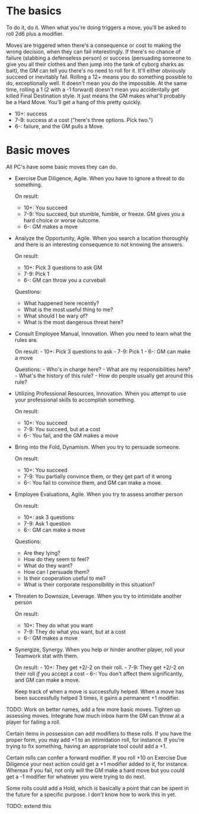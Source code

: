 # The basics

To do it, do it. When what you're doing triggers a move, you'll be asked to
roll 2d6 plus a modifier. 

Moves are triggered when there's a consequence or cost to making the wrong
decision, when they can fail interestingly. If there's no chance of failure
(stabbing a defenseless person) or success (persuading someone to give you all
their clothes and then jump into the tank of cyborg sharks as bait), the GM can tell
you there's no need to roll for it. It'll either obviously succeed or inevitably
fail. Rolling a 12+ means you do something possible to do, exceptionally well.
It doesn't mean you do the impossible. At the same time, rolling a 1 (2 with a
-1 forward) doesn't mean you accidentally get killed Final Destination style. It
just means the GM makes what'll probably be a Hard Move. You'll get a hang of
this pretty quickly.


- 10+: success
- 7-9: success at a cost ("here's three options. Pick two.")
- 6-: failure, and the GM pulls a Move.

# Basic moves

All PC's have some basic moves they can do.

- Exercise Due Diligence, Agile. When you have to ignore a threat to do something.

   On result:
     - 10+: You succeed
     - 7-9: You succeed, but stumble, fumble, or freeze. GM gives you a hard
        choice or worse outcome.
     - 6-: GM makes a move

- Analyze the Opportunity, Agile. When you search a location thoroughly and
  there is an interesting consequence to not knowing the answers.

   On result:
     - 10+: Pick 3 questions to ask GM
     - 7-9: Pick 1
     - 6-: GM can throw you a curveball

   Questions:
     - What happened here recently?
     - What is the most useful thing to me?
     - What should I be wary of?
     - What is the most dangerous threat here?

- Consult Employee Manual, Innovation. When you need to learn what the rules
  are.

     On result:
       - 10+: Pick 3 questions to ask
       - 7-9: Pick 1
       - 6-: GM can make a move

     Questions:
       - Who's in charge here?
       - What are my responsibilities here?
       - What's the history of this rule?
       - How do people usually get around this rule?

- Utilizing Professional Resources, Innovation. When you attempt to use your
  professional skills to accomplish something.

   On result:
     - 10+: You succeed
     - 7-9: You succeed, but at a cost
     - 6-: You fail, and the GM makes a move

- Bring into the Fold, Dynamism. When you try to persuade someone.

   On result:
     - 10+: You succeed
     - 7-9: You partially convince them, or they get part of it wrong
     - 6-: You fail to convince them, and GM can make a move.

- Employee Evaluations, Agile. When you try to assess another person

   On result:
     - 10+: ask 3 questions
     - 7-9: Ask 1 question
     - 6-: GM can make a move

   Questions:
     - Are they lying?
     - How do they seem to feel?
     - What do they want?
     - How can I persuade them?
     - Is their cooperation useful to me?
     - What is their corporate responsibility in this situation?

- Threaten to Downsize, Leverage. When you try to intimidate another person

   On result:
     - 10+: They do what you want
     - 7-9: They do what you want, but at a cost
     - 6-: GM makes a move

- Synergize, Synergy. When you help or hinder another player, roll your Teamwork
  stat with them.
  
     On result:
       - 10+: They get +2/-2 on their roll.
       - 7-9: They get +2/-2 on their roll *if* you accept a cost
       - 6-: You don't affect them significantly, and GM can make a move.

     Keep track of when a move is successfully helped. When a move has been
     successfully helped 3 times, it gains a permanent +1 modifier.

TODO: Work on better names, add a few more basic moves. Tighten up assessing
moves. Integrate how much inbox harm the GM can throw at a player for failing a
roll.

Certain items in possession can add modifiers to these rolls. If you have the
proper form, you may add +1 to an intimidation roll, for instance. If you're
trying to fix something, having an appropriate tool could add a +1. 

Certain rolls can confer a forward modifier. If you roll +10 on Exercise Due
Diligence your next action could get a +1 modifier added to it, for instance.
Whereas if you fail, not only will the GM make a hard move but you could get a
-1 modifier for whatever you were trying to do next.

Some rolls could add a Hold, which is basically a point that can be spent in the
future for a specific purpose. I don't know how to work this in yet.

TODO: extend this

